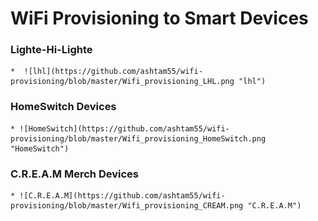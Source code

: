 # WiFi Provisioning to Smart Devices
### Lighte-Hi-Lighte 
    *  ![lhl](https://github.com/ashtam55/wifi-provisioning/blob/master/Wifi_provisioning_LHL.png "lhl")

### HomeSwitch Devices
    * ![HomeSwitch](https://github.com/ashtam55/wifi-provisioning/blob/master/Wifi_provisioning_HomeSwitch.png "HomeSwitch")

### C.R.E.A.M Merch Devices
    * ![C.R.E.A.M](https://github.com/ashtam55/wifi-provisioning/blob/master/Wifi_provisioning_CREAM.png "C.R.E.A.M")